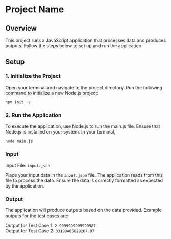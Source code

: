 # Project Name

## Overview

This project runs a JavaScript application that processes data and produces outputs. Follow the steps below to set up and run the application.

## Setup

### 1. Initialize the Project

Open your terminal and navigate to the project directory. Run the following command to initialize a new Node.js project:

```sh
npm init -y
```

### 2. Run the Application
To execute the application, use Node.js to run the main.js file. Ensure that Node.js is installed on your system. In your terminal,

```sh
node main.js
```

### Input
Input File: ```input.json```

Place your input data in the ```input.json``` file. The application reads from this file to process the data. Ensure the data is correctly formatted as expected by the application.

### Output
The application will produce outputs based on the data provided. Example outputs for the test cases are:

Output for Test Case 1: ```2.9999999999999987``` \
Output for Test Case 2: ```33198405829207.97```
